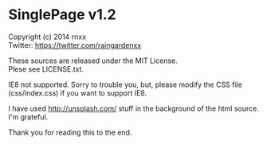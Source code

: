 SinglePage v1.2
==========
Copyright (c) 2014 rnxx  
Twitter: https://twitter.com/raingardenxx

These sources are released under the MIT License.  
Plese see LICENSE.txt.

IE8 not supported.
Sorry to trouble you, but, please modify the CSS file (css/index.css) if you want to support IE8.

I have used http://unsplash.com/ stuff in the background of the html source.  
I'm grateful.

Thank you for reading this to the end.